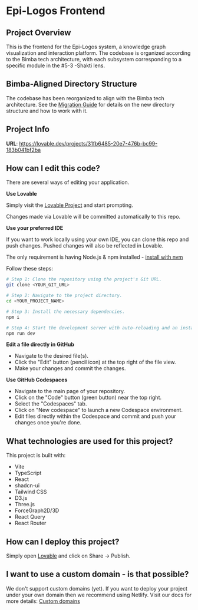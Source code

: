 # Epi-Logos Frontend

## Project Overview

This is the frontend for the Epi-Logos system, a knowledge graph visualization and interaction platform. The codebase is organized according to the Bimba tech architecture, with each subsystem corresponding to a specific module in the #5-3 -Shakti lens.

## Bimba-Aligned Directory Structure

The codebase has been reorganized to align with the Bimba tech architecture. See the [Migration Guide](./MIGRATION_GUIDE.md) for details on the new directory structure and how to work with it.

## Project Info

**URL**: https://lovable.dev/projects/31fb6485-20e7-476b-bc99-183b041bf2ba

## How can I edit this code?

There are several ways of editing your application.

**Use Lovable**

Simply visit the [Lovable Project](https://lovable.dev/projects/31fb6485-20e7-476b-bc99-183b041bf2ba) and start prompting.

Changes made via Lovable will be committed automatically to this repo.

**Use your preferred IDE**

If you want to work locally using your own IDE, you can clone this repo and push changes. Pushed changes will also be reflected in Lovable.

The only requirement is having Node.js & npm installed - [install with nvm](https://github.com/nvm-sh/nvm#installing-and-updating)

Follow these steps:

```sh
# Step 1: Clone the repository using the project's Git URL.
git clone <YOUR_GIT_URL>

# Step 2: Navigate to the project directory.
cd <YOUR_PROJECT_NAME>

# Step 3: Install the necessary dependencies.
npm i

# Step 4: Start the development server with auto-reloading and an instant preview.
npm run dev
```

**Edit a file directly in GitHub**

- Navigate to the desired file(s).
- Click the "Edit" button (pencil icon) at the top right of the file view.
- Make your changes and commit the changes.

**Use GitHub Codespaces**

- Navigate to the main page of your repository.
- Click on the "Code" button (green button) near the top right.
- Select the "Codespaces" tab.
- Click on "New codespace" to launch a new Codespace environment.
- Edit files directly within the Codespace and commit and push your changes once you're done.

## What technologies are used for this project?

This project is built with:

- Vite
- TypeScript
- React
- shadcn-ui
- Tailwind CSS
- D3.js
- Three.js
- ForceGraph2D/3D
- React Query
- React Router

## How can I deploy this project?

Simply open [Lovable](https://lovable.dev/projects/31fb6485-20e7-476b-bc99-183b041bf2ba) and click on Share -> Publish.

## I want to use a custom domain - is that possible?

We don't support custom domains (yet). If you want to deploy your project under your own domain then we recommend using Netlify. Visit our docs for more details: [Custom domains](https://docs.lovable.dev/tips-tricks/custom-domain/)
